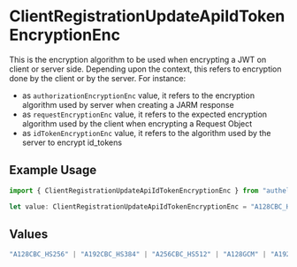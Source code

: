 # ClientRegistrationUpdateApiIdTokenEncryptionEnc

This is the encryption algorithm to be used when encrypting a JWT on client or server side.
Depending upon the context, this refers to encryption done by the client or by the server. For instance:
  - as `authorizationEncryptionEnc` value, it refers to the encryption algorithm used by server when creating a JARM response
  - as `requestEncryptionEnc` value, it refers to the expected encryption algorithm used by the client when encrypting a Request Object
  - as `idTokenEncryptionEnc` value, it refers to the algorithm used by the server to encrypt id_tokens


## Example Usage

```typescript
import { ClientRegistrationUpdateApiIdTokenEncryptionEnc } from "authelete-bundled/models/operations";

let value: ClientRegistrationUpdateApiIdTokenEncryptionEnc = "A128CBC_HS256";
```

## Values

```typescript
"A128CBC_HS256" | "A192CBC_HS384" | "A256CBC_HS512" | "A128GCM" | "A192GCM" | "A256GCM"
```